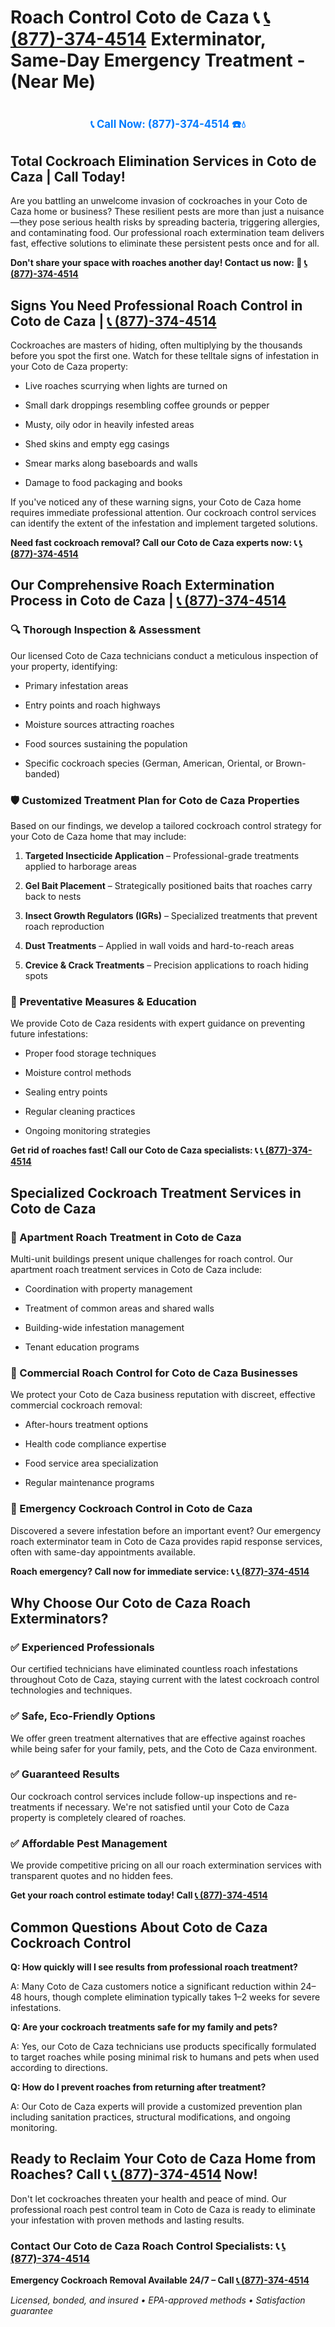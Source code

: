 # Roach Control Coto de Caza 📞 [📞 (877)-374-4514](https://pest-control-4514.netlify.app) Exterminator, Same-Day Emergency Treatment - (Near Me)
# 

<p align="center" style="font-size: 1.2em; font-weight: bold; margin: 20px 0;">
  <a href="https://pest-control-4514.netlify.app" target="_blank" style="color: #007BFF; text-decoration: none;">📞 Call Now: (877)-374-4514 ☎️💧</a>
</p>

## Total Cockroach Elimination Services in Coto de Caza | Call  Today!

Are you battling an unwelcome invasion of cockroaches in your Coto de Caza home or business? These resilient pests are more than just a nuisance—they pose serious health risks by spreading bacteria, triggering allergies, and contaminating food. Our professional roach extermination team delivers fast, effective solutions to eliminate these persistent pests once and for all.

**Don't share your space with roaches another day! Contact us now: 📱 [📞 (877)-374-4514](https://pest-control-4514.netlify.app)**

## Signs You Need Professional Roach Control in Coto de Caza | [📞 (877)-374-4514](https://pest-control-4514.netlify.app)

Cockroaches are masters of hiding, often multiplying by the thousands before you spot the first one. Watch for these telltale signs of infestation in your Coto de Caza property:

- Live roaches scurrying when lights are turned on  

- Small dark droppings resembling coffee grounds or pepper  

- Musty, oily odor in heavily infested areas  

- Shed skins and empty egg casings  

- Smear marks along baseboards and walls  

- Damage to food packaging and books  

If you've noticed any of these warning signs, your Coto de Caza home requires immediate professional attention. Our cockroach control services can identify the extent of the infestation and implement targeted solutions.

**Need fast cockroach removal? Call our Coto de Caza experts now: 📞 [📞 (877)-374-4514](https://pest-control-4514.netlify.app)**

## Our Comprehensive Roach Extermination Process in Coto de Caza | [📞 (877)-374-4514](https://pest-control-4514.netlify.app)

### 🔍 Thorough Inspection & Assessment

Our licensed Coto de Caza technicians conduct a meticulous inspection of your property, identifying:

- Primary infestation areas  

- Entry points and roach highways  

- Moisture sources attracting roaches  

- Food sources sustaining the population  

- Specific cockroach species (German, American, Oriental, or Brown-banded)  

### 🛡️ Customized Treatment Plan for Coto de Caza Properties

Based on our findings, we develop a tailored cockroach control strategy for your Coto de Caza home that may include:

1. **Targeted Insecticide Application** – Professional-grade treatments applied to harborage areas  

2. **Gel Bait Placement** – Strategically positioned baits that roaches carry back to nests  

3. **Insect Growth Regulators (IGRs)** – Specialized treatments that prevent roach reproduction  

4. **Dust Treatments** – Applied in wall voids and hard-to-reach areas  

5. **Crevice & Crack Treatments** – Precision applications to roach hiding spots  

### 🧹 Preventative Measures & Education

We provide Coto de Caza residents with expert guidance on preventing future infestations:

- Proper food storage techniques  

- Moisture control methods  

- Sealing entry points  

- Regular cleaning practices  

- Ongoing monitoring strategies  

**Get rid of roaches fast! Call our Coto de Caza specialists: 📞 [📞 (877)-374-4514](https://pest-control-4514.netlify.app)**

## Specialized Cockroach Treatment Services in Coto de Caza

### 🏢 Apartment Roach Treatment in Coto de Caza

Multi-unit buildings present unique challenges for roach control. Our apartment roach treatment services in Coto de Caza include:

- Coordination with property management  

- Treatment of common areas and shared walls  

- Building-wide infestation management  

- Tenant education programs  

### 🏪 Commercial Roach Control for Coto de Caza Businesses

We protect your Coto de Caza business reputation with discreet, effective commercial cockroach removal:

- After-hours treatment options  

- Health code compliance expertise  

- Food service area specialization  

- Regular maintenance programs  

### 🚨 Emergency Cockroach Control in Coto de Caza

Discovered a severe infestation before an important event? Our emergency roach exterminator team in Coto de Caza provides rapid response services, often with same-day appointments available.

**Roach emergency? Call now for immediate service: 📞 [📞 (877)-374-4514](https://pest-control-4514.netlify.app)**

## Why Choose Our Coto de Caza Roach Exterminators?

### ✅ Experienced Professionals

Our certified technicians have eliminated countless roach infestations throughout Coto de Caza, staying current with the latest cockroach control technologies and techniques.

### ✅ Safe, Eco-Friendly Options

We offer green treatment alternatives that are effective against roaches while being safer for your family, pets, and the Coto de Caza environment.

### ✅ Guaranteed Results

Our cockroach control services include follow-up inspections and re-treatments if necessary. We're not satisfied until your Coto de Caza property is completely cleared of roaches.

### ✅ Affordable Pest Management

We provide competitive pricing on all our roach extermination services with transparent quotes and no hidden fees.

**Get your roach control estimate today! Call [📞 (877)-374-4514](https://pest-control-4514.netlify.app)**

## Common Questions About Coto de Caza Cockroach Control

**Q: How quickly will I see results from professional roach treatment?**  

A: Many Coto de Caza customers notice a significant reduction within 24–48 hours, though complete elimination typically takes 1–2 weeks for severe infestations.

**Q: Are your cockroach treatments safe for my family and pets?**  

A: Yes, our Coto de Caza technicians use products specifically formulated to target roaches while posing minimal risk to humans and pets when used according to directions.

**Q: How do I prevent roaches from returning after treatment?**  

A: Our Coto de Caza experts will provide a customized prevention plan including sanitation practices, structural modifications, and ongoing monitoring.

## Ready to Reclaim Your Coto de Caza Home from Roaches? Call 📞 [📞 (877)-374-4514](https://pest-control-4514.netlify.app) Now!

Don't let cockroaches threaten your health and peace of mind. Our professional roach pest control team in Coto de Caza is ready to eliminate your infestation with proven methods and lasting results.

### Contact Our Coto de Caza Roach Control Specialists: 📞 [📞 (877)-374-4514](https://pest-control-4514.netlify.app)

**Emergency Cockroach Removal Available 24/7 – Call [📞 (877)-374-4514](https://pest-control-4514.netlify.app)**

*Licensed, bonded, and insured • EPA-approved methods • Satisfaction guarantee*
